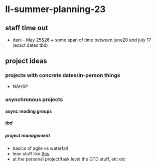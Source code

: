 # ll-summer-planning-23

## staff time out
* dani - May 25&26 + some span of time between june20 and july 17 (exact dates tbd)

## project ideas
### projects with concrete dates/in-person things
* NAHSP
### asynchronous projects

#### async reading groups
##### tbd
##### project management
* basics of agile vs waterfall
* lean stuff like [this](https://asana.com/resources/lean-project-management?psafe_param=1&utm_campaign=NB--NAMER--EN--Catch-All--All-Device--DSA&utm_source=google&utm_medium=pd_cpc_nb&gclid=Cj0KCQjwuLShBhC_ARIsAFod4fLMqd3tgVdwNFtuW83nv3DbeSbUtnoFavoe4JrHRLWiWbSEQm-7kcsaAu__EALw_wcB&gclsrc=aw.ds)
* at the personal project/task level the GTD stuff, etc etc